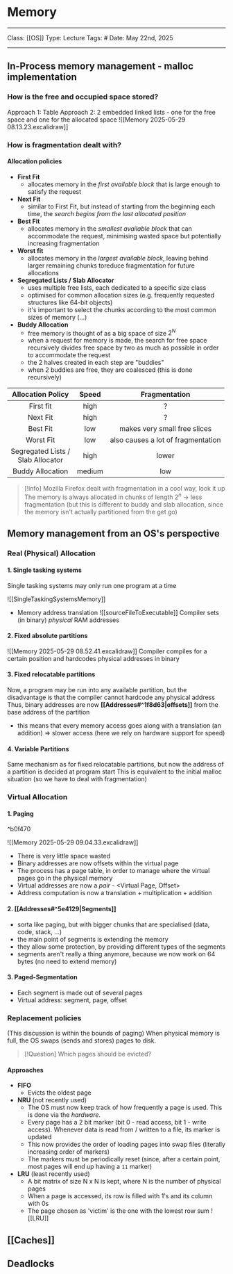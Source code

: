 # Memory
___
Class: [[OS]]
Type: Lecture
Tags: # 
Date: May 22nd, 2025
___
## In-Process memory management - malloc implementation
### How is the free and occupied space stored?
Approach 1: Table
Approach 2: 2 embedded linked lists - one for the free space and one for the allocated space
![[Memory 2025-05-29 08.13.23.excalidraw]]
### How is fragmentation dealt with?

#### Allocation policies
- **First Fit**
	- allocates memory in the *first available block* that is large enough to satisfy the request
- **Next Fit**
	- similar to First Fit, but instead of starting from the beginning each time, the *search begins from the last allocated position*
- **Best Fit**
	- allocates memory in the *smallest available block* that can accommodate the request, minimising wasted space but potentially increasing fragmentation
- **Worst fit**
	- allocates memory in the *largest available block*, leaving behind larger remaining chunks toreduce fragmentation for future allocations
- **Segregated Lists / Slab Allocator** 
	- uses multiple free lists, each dedicated to a specific size class
	- optimised for common allocation sizes (e.g. frequently requested structures like 64-bit objects)
	- it's important to select the chunks according to the most common sizes of memory (...)
- **Buddy Allocation**
	- free memory is thought of as a big space of size $2^N$
	- when a request for memory is made, the search for free space recursively divides free space by two as much as possible in order to accommodate the request
	- the 2 halves created in each step are "buddies"
	- when 2 buddies are free, they are coalesced (this is done recursively)

|          Allocation Policy           | Speed  |           Fragmentation            |
| :----------------------------------: | :----: | :--------------------------------: |
|              First fit               |  high  |                 ?                  |
|               Next Fit               |  high  |                 ?                  |
|               Best Fit               |  low   |    makes very small free slices    |
|              Worst Fit               |  low   | also causes a lot of fragmentation |
| Segregated Lists /<br>Slab Allocator |  high  |               lower                |
|           Buddy Allocation           | medium |                low                 |

>[!info]
>Mozilla Firefox dealt with fragmentation in a cool way, look it up 
>The memory is always allocated in chunks of length $2^n$ $\rightarrow$ less fragmentation (but this is different to buddy and slab allocation, since the memory isn't actually partitioned from the get go)

## Memory management from an OS's perspective
### Real (Physical) Allocation
#### 1. Single tasking systems 
Single tasking systems may only run one program at a time

![[SingleTaskingSystemsMemory]]

-  Memory address translation
![[sourceFileToExecutable]]
Compiler sets (in binary) *physical* RAM addresses

#### 2. Fixed absolute partitions
![[Memory 2025-05-29 08.52.41.excalidraw]]
Compiler compiles for a certain position and hardcodes physical addresses in binary
#### 3. Fixed relocatable partitions
Now, a program may be run into any available partition, but the disadvantage is that the compiler cannot hardcode any physical address
Thus, binary addresses are now **[[Addresses#^1f8d63|offsets]]** from the base address of the partition
- this means that every memory access goes along with a translation (an addition) $\Rightarrow$ slower access (here we rely on hardware support for speed)
#### 4. Variable Partitions
Same mechanism as for fixed relocatable partitions, but now the address of a partition is decided at program start
This is equivalent to the initial malloc situation (so we have to deal with fragmentation)
### Virtual Allocation
#### 1. Paging

^b0f470

![[Memory 2025-05-29 09.04.33.excalidraw]]
- There is very little space wasted
- Binary addresses are now offsets within the virtual page
- The process has a page table, in order to manage where the virtual pages go in the physical memory
- Virtual addresses are now a *pair* - \<Virtual Page, Offset\>
- Address computation is now a translation + multiplication + addition
#### 2. [[Addresses#^5e4129|Segments]]
- sorta like paging, but with bigger chunks that are specialised (data, code, stack, ...)
- the main point of segments is extending the memory 
- they allow some protection, by providing different types of the segments
- segments aren't really a thing anymore, because we now work on 64 bytes (no need to extend memory)
#### 3. Paged-Segmentation
- Each segment is made out of several pages
- Virtual address: segment, page, offset

### Replacement policies
(This discussion is within the bounds of paging)
When physical memory is full, the OS swaps (sends and stores) pages to disk. 

>[!Question]
> Which pages should be evicted?

#### Approaches 
- **FIFO** 
	- Evicts the oldest page
- **NRU** (not recently used)
	- The OS must now keep track of how frequently a page is used. This is done via the *hardware*. 
	- Every page has a 2 bit marker (bit 0 - read access, bit 1 - write access). Whenever data is read from / written to a file, its marker is updated
	- This now provides the order of loading pages into swap files (literally increasing order of markers)
	- The markers must be periodically reset (since, after a certain point, most pages will end up having a `11` marker)
- **LRU** (least recently used)
	- A bit matrix of size N x N is kept, where N is the number of physical pages 
	- When a page is accessed, its row is filled with 1's and its column with 0s
	- The page chosen as 'victim' is the one with the lowest row sum
![[LRU]]

## [[Caches]]

## Deadlocks